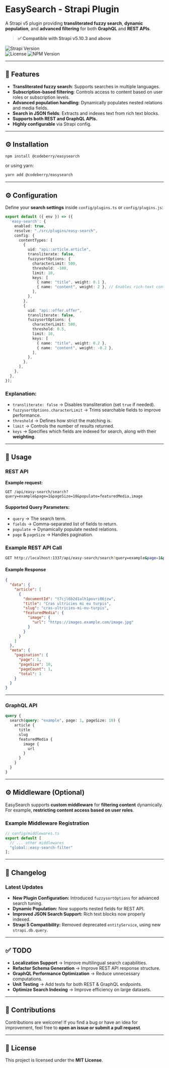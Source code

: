 # **EasySearch - Strapi Plugin**

A Strapi v5 plugin providing **transliterated fuzzy search**, **dynamic population**, and **advanced filtering** for both **GraphQL** and **REST APIs**.

> **✅ Compatible with Strapi v5.10.3 and above**

![Strapi Version](https://img.shields.io/badge/Strapi-v5.10.3+-purple?style=flat-square)  
![License](https://img.shields.io/github/license/codeberryinc/strapi-tagger?style=flat-square) ![NPM Version](https://img.shields.io/npm/v/@codeberry/easysearch?style=flat-square)

----------

## 🚀 Features

-   **Transliterated fuzzy search**: Supports searches in multiple languages.
-   **Subscription-based filtering**: Controls access to content based on user roles or subscription levels.
-   **Advanced population handling**: Dynamically populates nested relations and media fields.
-   **Search in JSON fields**: Extracts and indexes text from rich text blocks.
-   **Supports both REST and GraphQL APIs.**
-   **Highly configurable** via Strapi config.

----------

## ⚙️ Installation

```bash
npm install @codeberry/easysearch

```

or using yarn:

```bash
yarn add @codeberry/easysearch

```

----------

## ⚙️ Configuration

Define your **search settings** inside `config/plugins.ts` or `config/plugins.js`:

```typescript
export default ({ env }) => ({
  'easy-search': {
    enabled: true,
    resolve: "./src/plugins/easy-search",
    config: {
      contentTypes: [
        {
          uid: "api::article.article",
          transliterate: false,
          fuzzysortOptions: {
            characterLimit: 500,
            threshold: -100,
            limit: 10,
            keys: [
              { name: "title", weight: 0.1 },
              { name: "content", weight: 2 }, // Enables rich-text content search
            ],
          },
        },
        {
          uid: "api::offer.offer",
          transliterate: false,
          fuzzysortOptions: {
            characterLimit: 500,
            threshold: 0.5,
            limit: 10,
            keys: [
              { name: "title", weight: 0.2 },
              { name: "content", weight: -0.2 },
            ],
          },
        },
      ],
    },
  },
});

```

### Explanation:

-   `transliterate: false` → Disables transliteration (set `true` if needed).
-   `fuzzysortOptions.characterLimit` → Trims searchable fields to improve performance.
-   `threshold` → Defines how strict the matching is.
-   `limit` → Controls the number of results returned.
-   `keys` → Specifies which fields are indexed for search, along with their **weighting**.

----------

## 🎯 Usage

### **REST API**

**Example request:**

```http
GET /api/easy-search/search?query=example&page=1&pageSize=10&populate=featuredMedia,image

```

#### **Supported Query Parameters:**

-   `query` → The search term.
-   `fields` → Comma-separated list of fields to return.
-   `populate` → Dynamically populate nested relations.
-   `page` & `pageSize` → Handles pagination.

### **Example REST API Call**

```sh
GET http://localhost:1337/api/easy-search/search?query=example&page=1&pageSize=10&fields=title,excerpt,slug&populate=featuredMedia.image

```

#### **Example Response**

```json
{
  "data": {
    "article": [
      {
        "documentId": "t7cjl6b2d1alh1povri06jzw",
        "title": "Cras ultricies mi eu turpis",
        "slug": "cras-ultricies-mi-eu-turpis",
        "featuredMedia": {
          "image": {
            "url": "https://images.example.com/image.jpg"
          }
        }
      }
    ]
  },
  "meta": {
    "pagination": {
      "page": 1,
      "pageSize": 10,
      "pageCount": 1,
      "total": 1
    }
  }
}

```

----------

### **GraphQL API**

```graphql
query {
  search(query: "example", page: 1, pageSize: 10) {
    article {
      title
      slug
      featuredMedia {
        image {
          url
        }
      }
    }
  }
}

```

----------

## ⚙️ Middleware (Optional)

EasySearch supports **custom middleware** for **filtering content** dynamically.  
For example, **restricting content access based on user roles**.

### **Example Middleware Registration**

```typescript
// config/middlewares.ts
export default [
  // ... other middlewares
  "global::easy-search-filter"
];
```

----------

## 📄 Changelog

### **Latest Updates**

-   **New Plugin Configuration:** Introduced `fuzzysortOptions` for advanced search tuning.
-   **Dynamic Population:** Now supports nested fields for REST API.
-   **Improved JSON Search Support:** Rich text blocks now properly indexed.
-   **Strapi 5 Compatibility:** Removed deprecated `entityService`, using new `strapi.db.query`.

----------

## ✅ TODO

-   **Localization Support** → Improve multilingual search capabilities.
-   **Refactor Schema Generation** → Improve REST API response structure.
-   **GraphQL Performance Optimization** → Reduce unnecessary computations.
-   **Unit Testing** → Add tests for both REST & GraphQL endpoints.
-   **Optimize Search Indexing** → Improve efficiency on large datasets.

----------

## 📝 Contributions

Contributions are welcome! If you find a bug or have an idea for improvement, feel free to **open an issue or submit a pull request**.

----------

## 📜 License

This project is licensed under the **MIT License**.
